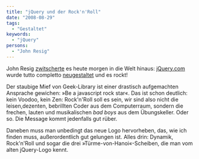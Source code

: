 ```yaml
---
title: "jQuery und der Rock'n'Roll"
date: "2008-08-29"
tags:
  - "Gestaltet"
keywords:
  - "jQuery"
persons:
  - "John Resig"
---
```


John Resig [zwitscherte](http://twitter.com/jeresig/statuses/902526687) es heute morgen in die Welt hinaus: [jQuery.com](http://jQuery.com) wurde tutto completto [neugestaltet](http://jquery.com/blog/2008/08/29/jquerycom-site-redesign/) und es rockt!

Der staubige Mief von Geek-Library ist einer drastisch aufgemachten Ansprache gewichen: »Be a javascript rock star«. Das ist schon deutlich: kein Voodoo, kein Zen: Rock'n'Roll soll es sein, wir sind also nicht die leisen,dezenten, bebrillten Coder aus dem Computerraum, sondern die frechen, lauten und musikalischen _bad boys_ aus dem Übungskeller. Oder so. Die Message kommt jedenfalls gut rüber.

Daneben muss man unbedingt das neue Logo hervorheben, das, wie ich finden muss, außerordentlich gut gelungen ist. Alles drin: Dynamik, Rock'n'Roll und sogar die drei »Türme-von-Hanoi«-Scheiben, die man vom alten jQuery-Logo kennt.
